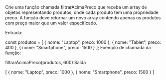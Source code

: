 Crie uma função chamada filtrarAcimaPreco que receba um array de objetos representando produtos, onde cada produto tem uma propriedade preco. A função deve retornar um novo array contendo apenas os produtos com preço maior que um valor especificado.

Entrada:

const produtos = [ 
{ nome: "Laptop", preco: 1000 }, 
{ nome: "Tablet", preco: 400 }, 
{ nome: "Smartphone", preco: 1500 } 
];
Exemplo de chamada da função:

filtrarAcimaPreco(produtos, 600)
Saída

[
{ nome: "Laptop", preco: 1000 }, 
{ nome: "Smartphone", preco: 1500 }
]